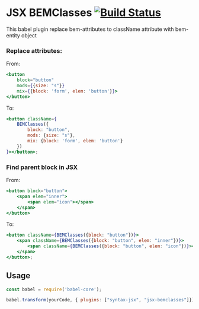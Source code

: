 # JSX BEMClasses [![Build Status][ci-img]][ci]

This babel plugin replace bem-attributes to className attribute with bem-entity object 

[ci-img]:  https://travis-ci.org/Silvestr-b/jsx-bemclasses.svg
[ci]:      https://travis-ci.org/Silvestr-b/jsx-bemclasses

### Replace attributes:
From:
```jsx
<button 
	block="button" 
	mods={{size: "s"}} 
	mix={{block: 'form', elem: 'button'}}>
</button>
```
To:
```jsx
<button className={
	BEMClasses({
		block: "button", 
		mods: {size: "s"}, 
		mix: {block: 'form', elem: 'button'}
	})
}></button>;
```
### Find parent block in JSX
From:
```jsx
<button block="button">
	<span elem="inner">
		<span elem="icon"></span>
	</span>
</button>
```
To:
```jsx
<button className={BEMClasses({block: "button"})}>
	<span className={BEMClasses({block: "button", elem: "inner"})}>
		<span className={BEMClasses({block: "button", elem: "icon"})}></span>
	</span>
</button>;
```

## Usage

```js
const babel = require('babel-core');

babel.transform(yourCode, { plugins: ["syntax-jsx", "jsx-bemclasses"]}).code)

```

